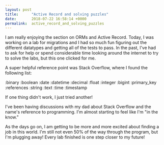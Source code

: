 ```yaml
---
layout: post
title:      "Active Record and solving puzzles"
date:       2018-07-22 16:58:14 +0000
permalink:  active_record_and_solving_puzzles
---
```



I am really enjoying the section on ORMs and Active Record. Today, I was working on a lab for migrations and I had so much fun figuring out the different datatypes and getting all of the tests to pass. In the past, I've had to ask for help or spend considerable time looking around the internet to try to solve the labs, but this one clicked for me. 

A super helpful reference point was Stack Overflow, where I found the following list:

:binary
:boolean
:date
:datetime
:decimal
:float
:integer
:bigint
:primary_key
:references
:string
:text
:time
:timestamp

If one thing didn't work, I just tried another!

I've been having discussions with my dad about Stack Overflow and the name's reference to programming. I'm almost starting to feel like I'm "in the know."

As the days go on, I am getting to be more and more excited about finding a job in this world. I'm still not even 50% of the way through the program, but I'm plugging away! Every lab finished is one step closer to my future!
